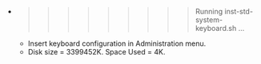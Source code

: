 * >>>>>>>>> Running inst-std-system-keyboard.sh ...
  * Insert keyboard configuration in Administration menu.
  * Disk size = 3399452K. Space Used = 4K.
